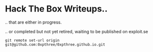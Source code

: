 # Hack The Box Writeups..
.. that are either in progress. 

.. or completed but not yet retired, waiting to be published on exploit.se

`git remote set-url origin git@github.com:0xpthree/0xpthree.github.io.git`
